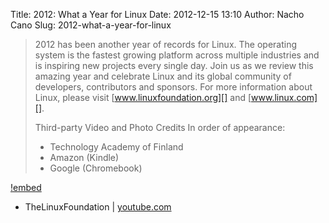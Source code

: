 Title: 2012: What a Year for Linux
Date: 2012-12-15 13:10
Author: Nacho Cano
Slug: 2012-what-a-year-for-linux

> 2012 has been another year of records for Linux. The operating system is the
> fastest growing platform across multiple industries and is inspiring new
> projects every single day. Join us as we review this amazing year and
> celebrate Linux and its global community of developers, contributors and
> sponsors. For more information about Linux, please visit
> [www.linuxfoundation.org][] and [www.linux.com][].
>
> Third-party Video and Photo Credits In order of appearance:
>
> - Technology Academy of Finland 
> - Amazon (Kindle) 
> - Google (Chromebook)

[!embed](https://www.youtube.com/watch?v=Unfx2qCj6Ao)

- TheLinuxFoundation | [youtube.com][]

  [www.linuxfoundation.org]: http://www.linuxfoundation.org
    "www.linuxfoundation.org"
  [www.linux.com]: http://www.linux.com.
    "www.linux.com"
  [youtube.com]: https://www.youtube.com/watch?v=Unfx2qCj6Ao
    "2012: What a Year for Linux"

